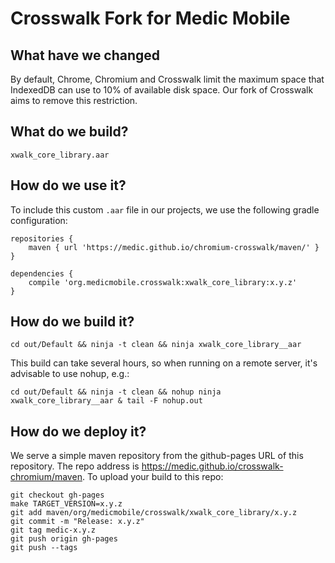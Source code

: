 # Crosswalk Fork for Medic Mobile

## What have we changed

By default, Chrome, Chromium and Crosswalk limit the maximum space that IndexedDB can use to 10% of available disk space.  Our fork of Crosswalk aims to remove this restriction.

## What do we build?

	xwalk_core_library.aar

## How do we use it?

To include this custom `.aar` file in our projects, we use the following gradle configuration:

	repositories {
		maven { url 'https://medic.github.io/chromium-crosswalk/maven/' }
	}

	dependencies {
		compile 'org.medicmobile.crosswalk:xwalk_core_library:x.y.z'
	}

## How do we build it?

	cd out/Default && ninja -t clean && ninja xwalk_core_library__aar

This build can take several hours, so when running on a remote server, it's advisable to use nohup, e.g.:

	cd out/Default && ninja -t clean && nohup ninja xwalk_core_library__aar & tail -F nohup.out

## How do we deploy it?

We serve a simple maven repository from the github-pages URL of this repository.  The repo address is https://medic.github.io/crosswalk-chromium/maven.  To upload your build to this repo:

	git checkout gh-pages
	make TARGET_VERSION=x.y.z
	git add maven/org/medicmobile/crosswalk/xwalk_core_library/x.y.z
	git commit -m "Release: x.y.z"
	git tag medic-x.y.z
	git push origin gh-pages
	git push --tags
